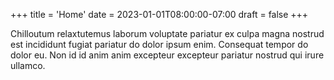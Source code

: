 +++
title = 'Home'
date = 2023-01-01T08:00:00-07:00
draft = false
+++

Chilloutum relaxtutemus laborum voluptate pariatur ex culpa magna nostrud est incididunt fugiat
pariatur do dolor ipsum enim. Consequat tempor do dolor eu. Non id id anim anim
excepteur excepteur pariatur nostrud qui irure ullamco.
